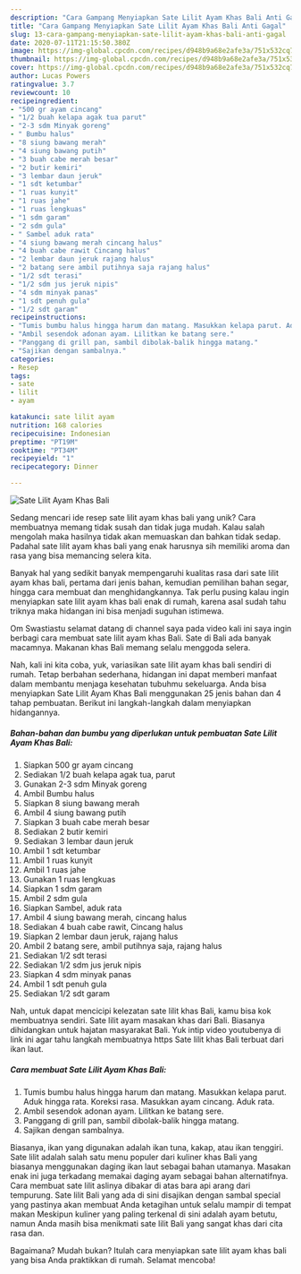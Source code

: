 ```yaml
---
description: "Cara Gampang Menyiapkan Sate Lilit Ayam Khas Bali Anti Gagal"
title: "Cara Gampang Menyiapkan Sate Lilit Ayam Khas Bali Anti Gagal"
slug: 13-cara-gampang-menyiapkan-sate-lilit-ayam-khas-bali-anti-gagal
date: 2020-07-11T21:15:50.380Z
image: https://img-global.cpcdn.com/recipes/d948b9a68e2afe3a/751x532cq70/sate-lilit-ayam-khas-bali-foto-resep-utama.jpg
thumbnail: https://img-global.cpcdn.com/recipes/d948b9a68e2afe3a/751x532cq70/sate-lilit-ayam-khas-bali-foto-resep-utama.jpg
cover: https://img-global.cpcdn.com/recipes/d948b9a68e2afe3a/751x532cq70/sate-lilit-ayam-khas-bali-foto-resep-utama.jpg
author: Lucas Powers
ratingvalue: 3.7
reviewcount: 10
recipeingredient:
- "500 gr ayam cincang"
- "1/2 buah kelapa agak tua parut"
- "2-3 sdm Minyak goreng"
- " Bumbu halus"
- "8 siung bawang merah"
- "4 siung bawang putih"
- "3 buah cabe merah besar"
- "2 butir kemiri"
- "3 lembar daun jeruk"
- "1 sdt ketumbar"
- "1 ruas kunyit"
- "1 ruas jahe"
- "1 ruas lengkuas"
- "1 sdm garam"
- "2 sdm gula"
- " Sambel aduk rata"
- "4 siung bawang merah cincang halus"
- "4 buah cabe rawit Cincang halus"
- "2 lembar daun jeruk rajang halus"
- "2 batang sere ambil putihnya saja rajang halus"
- "1/2 sdt terasi"
- "1/2 sdm jus jeruk nipis"
- "4 sdm minyak panas"
- "1 sdt penuh gula"
- "1/2 sdt garam"
recipeinstructions:
- "Tumis bumbu halus hingga harum dan matang. Masukkan kelapa parut. Aduk hingga rata. Koreksi rasa. Masukkan ayam cincang. Aduk rata."
- "Ambil sesendok adonan ayam. Lilitkan ke batang sere."
- "Panggang di grill pan, sambil dibolak-balik hingga matang."
- "Sajikan dengan sambalnya."
categories:
- Resep
tags:
- sate
- lilit
- ayam

katakunci: sate lilit ayam 
nutrition: 168 calories
recipecuisine: Indonesian
preptime: "PT19M"
cooktime: "PT34M"
recipeyield: "1"
recipecategory: Dinner

---
```



![Sate Lilit Ayam Khas Bali](https://img-global.cpcdn.com/recipes/d948b9a68e2afe3a/751x532cq70/sate-lilit-ayam-khas-bali-foto-resep-utama.jpg)

Sedang mencari ide resep sate lilit ayam khas bali yang unik? Cara membuatnya memang tidak susah dan tidak juga mudah. Kalau salah mengolah maka hasilnya tidak akan memuaskan dan bahkan tidak sedap. Padahal sate lilit ayam khas bali yang enak harusnya sih memiliki aroma dan rasa yang bisa memancing selera kita.

Banyak hal yang sedikit banyak mempengaruhi kualitas rasa dari sate lilit ayam khas bali, pertama dari jenis bahan, kemudian pemilihan bahan segar, hingga cara membuat dan menghidangkannya. Tak perlu pusing kalau ingin menyiapkan sate lilit ayam khas bali enak di rumah, karena asal sudah tahu triknya maka hidangan ini bisa menjadi suguhan istimewa.

Om Swastiastu selamat datang di channel saya pada video kali ini saya ingin berbagi cara membuat sate lilit ayam khas Bali. Sate di Bali ada banyak macamnya. Makanan khas Bali memang selalu menggoda selera.


Nah, kali ini kita coba, yuk, variasikan sate lilit ayam khas bali sendiri di rumah. Tetap berbahan sederhana, hidangan ini dapat memberi manfaat dalam membantu menjaga kesehatan tubuhmu sekeluarga. Anda bisa menyiapkan Sate Lilit Ayam Khas Bali menggunakan 25 jenis bahan dan 4 tahap pembuatan. Berikut ini langkah-langkah dalam menyiapkan hidangannya.

<!--inarticleads1-->

##### Bahan-bahan dan bumbu yang diperlukan untuk pembuatan Sate Lilit Ayam Khas Bali:

1. Siapkan 500 gr ayam cincang
1. Sediakan 1/2 buah kelapa agak tua, parut
1. Gunakan 2-3 sdm Minyak goreng
1. Ambil  Bumbu halus
1. Siapkan 8 siung bawang merah
1. Ambil 4 siung bawang putih
1. Siapkan 3 buah cabe merah besar
1. Sediakan 2 butir kemiri
1. Sediakan 3 lembar daun jeruk
1. Ambil 1 sdt ketumbar
1. Ambil 1 ruas kunyit
1. Ambil 1 ruas jahe
1. Gunakan 1 ruas lengkuas
1. Siapkan 1 sdm garam
1. Ambil 2 sdm gula
1. Siapkan  Sambel, aduk rata
1. Ambil 4 siung bawang merah, cincang halus
1. Sediakan 4 buah cabe rawit, Cincang halus
1. Siapkan 2 lembar daun jeruk, rajang halus
1. Ambil 2 batang sere, ambil putihnya saja, rajang halus
1. Sediakan 1/2 sdt terasi
1. Sediakan 1/2 sdm jus jeruk nipis
1. Siapkan 4 sdm minyak panas
1. Ambil 1 sdt penuh gula
1. Sediakan 1/2 sdt garam


Nah, untuk dapat mencicipi kelezatan sate lilit khas Bali, kamu bisa kok membuatnya sendiri. Sate lilit ayam masakan khas dari Bali. Biasanya dihidangkan untuk hajatan masyarakat Bali. Yuk intip video youtubenya di link ini agar tahu langkah membuatnya https Sate lilit khas Bali terbuat dari ikan laut. 

<!--inarticleads2-->

##### Cara membuat Sate Lilit Ayam Khas Bali:

1. Tumis bumbu halus hingga harum dan matang. Masukkan kelapa parut. Aduk hingga rata. Koreksi rasa. Masukkan ayam cincang. Aduk rata.
1. Ambil sesendok adonan ayam. Lilitkan ke batang sere.
1. Panggang di grill pan, sambil dibolak-balik hingga matang.
1. Sajikan dengan sambalnya.


Biasanya, ikan yang digunakan adalah ikan tuna, kakap, atau ikan tenggiri. Sate lilit adalah salah satu menu populer dari kuliner khas Bali yang biasanya menggunakan daging ikan laut sebagai bahan utamanya. Masakan enak ini juga terkadang memakai daging ayam sebagai bahan alternatifnya. Cara membuat sate lilit aslinya dibakar di atas bara api arang dari tempurung. Sate lilit Bali yang ada di sini disajikan dengan sambal special yang pastinya akan membuat Anda ketagihan untuk selalu mampir di tempat makan Meskipun kuliner yang paling terkenal di sini adalah ayam betutu, namun Anda masih bisa menikmati sate lilit Bali yang sangat khas dari cita rasa dan. 

Bagaimana? Mudah bukan? Itulah cara menyiapkan sate lilit ayam khas bali yang bisa Anda praktikkan di rumah. Selamat mencoba!
